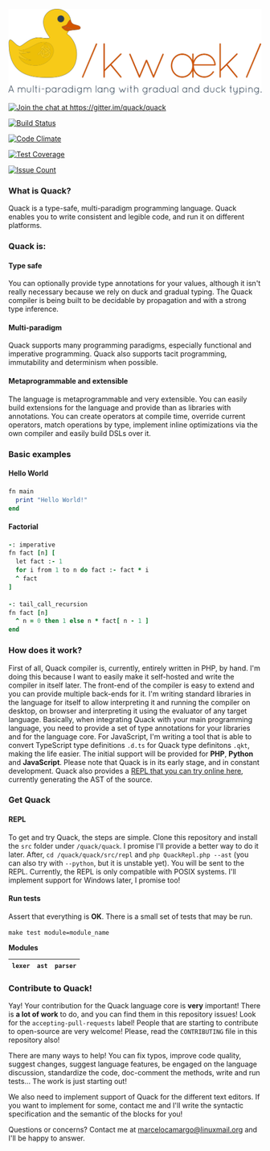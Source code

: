 <p align="center">
  <a href="">
    <img alt="Logo" src="./resource/logo.png" width="600px">
  </a>
</p>

<p align="center">

  <a href="https://gitter.im/quack/quack?utm_source=badge&utm_medium=badge&utm_campaign=pr-badge&utm_content=badge"><img alt="Join the chat at https://gitter.im/quack/quack" src="https://badges.gitter.im/quack/quack.svg"></a>

  <a href="https://travis-ci.org/quack/quack"><img alt="Build Status" src="https://travis-ci.org/quack/quack.svg?branch=master"></a>

  <a href="https://codeclimate.com/github/quack/quack"><img alt="Code Climate" src="https://codeclimate.com/github/quack/quack/badges/gpa.svg"></a>

  <a href="https://codeclimate.com/github/quack/quack/coverage"><img alt="Test Coverage" src="https://codeclimate.com/github/quack/quack/badges/coverage.svg"/></a>

  <a href="https://codeclimate.com/github/quack/quack"><img alt="Issue Count" src="https://codeclimate.com/github/quack/quack/badges/issue_count.svg"/></a>

</p>

### What is Quack?

Quack is a type-safe, multi-paradigm programming language. Quack enables you to write consistent and legible code, and run it on different platforms.

### Quack is:

#### Type safe

You can optionally provide type annotations for your values, although it isn't really necessary because we rely on duck and gradual typing. The Quack compiler is being built to be decidable by propagation and with a strong type inference.

#### Multi-paradigm

Quack supports many programming paradigms, especially functional and imperative programming. Quack also supports tacit programming,  immutability and determinism when possible.

#### Metaprogrammable and extensible

The language is metaprogrammable and very extensible. You can easily build extensions for the language and provide than as libraries with annotations. You can create operators at compile time, override current operators, match operations by type, implement inline optimizations via the own compiler and easily build DSLs over it.

### Basic examples

#### Hello World

```ruby
fn main
  print "Hello World!"
end
```

#### Factorial

```ruby
-: imperative
fn fact [n] [
  let fact :- 1
  for i from 1 to n do fact :- fact * i
  ^ fact
]

-: tail_call_recursion
fn fact [n]
  ^ n = 0 then 1 else n * fact[ n - 1 ]
end
```

### How does it work?

First of all, Quack compiler is, currently, entirely written in PHP, by hand. I'm doing this because I want to easily make it self-hosted and write the compiler in itself later. The front-end of the compiler is easy to extend and you can provide multiple back-ends for it. I'm writing standard libraries in the language for itself to allow interpreting it and running the compiler on desktop, on browser and interpreting it using the evaluator of any target language. Basically, when integrating Quack with your main programming language, you need to provide a set of type annotations for your libraries and for the language core. For JavaScript, I'm writing a tool that is able to convert TypeScript type definitions `.d.ts` for Quack type definitons `.qkt`, making the life easier. The initial support will be provided for **PHP**, **Python** and **JavaScript**. Please note that Quack is in its early stage, and in constant development. Quack also provides a [REPL that you can try online here](http://108.167.188.125/~conta180/quack/), currently generating the AST of the source.

### Get Quack

#### REPL

To get and try Quack, the steps are simple. Clone this repository and install the `src` folder under `/quack/quack`. I promise I'll provide a better way to do it later. After, `cd /quack/quack/src/repl` and `php QuackRepl.php --ast` (you can also try with `--python`, but it is unstable yet). You will be sent to the REPL. Currently, the REPL is only compatible with POSIX systems. I'll implement support for Windows later, I promise too!

#### Run tests

Assert that everything is **OK**. There is a small set of tests that may be run.

`make test module=module_name`

**Modules**

| `lexer` | `ast` | `parser` |
|---------|-------|----------|

### Contribute to Quack!

Yay! Your contribution for the Quack language core is **very** important! There is **a lot of work** to do, and you can find them in this repository issues! Look for the `accepting-pull-requests` label! People that are starting to contribute to open-source are very welcome! Please, read the `CONTRIBUTING` file in this repository also!

There are many ways to help! You can fix typos, improve code quality, suggest changes, suggest language features, be engaged on the language discussion, standardize the code, doc-comment the methods, write and run tests... The work is just starting out!

We also need to implement support of Quack for the different text editors. If you want to implement for some, contact me and I'll write the syntactic specification and the semantic of the blocks for you!

Questions or concerns? Contact me at <marcelocamargo@linuxmail.org> and I'll be happy to answer.
